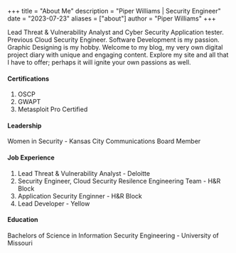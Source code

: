 +++
title = "About Me"
description = "Piper Williams | Security Engineer"
date = "2023-07-23"
aliases = ["about"]
author = "Piper Williams"
+++


<title>Piper Williams</title>



Lead Threat & Vulnerability Analyst and Cyber Security Application tester. Previous Cloud Security Engineer. Software Development is my passion. Graphic Designing is my hobby. Welcome to my blog, my very own digital project diary with unique and engaging content. Explore my site and all that I have to offer; perhaps it will ignite your own passions as well.



#### Certifications
1. OSCP
2. GWAPT
3. Metasploit Pro Certified 


#### Leadership 

Women in Security - Kansas City Communications Board Member

#### Job Experience 
1. Lead Threat & Vulnerability Analyst - Deloitte
2. Security Engineer, Cloud Security Resilence Engineering Team - H&R Block
3. Application Security Enginner - H&R Block
4. Lead Developer - Yellow 


#### Education 
Bachelors of Science in Information Security Engineering - University of Missouri

